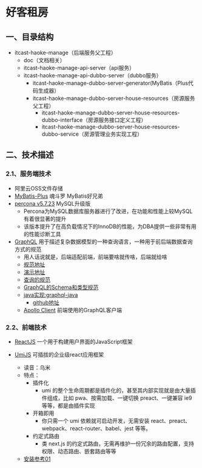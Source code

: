 # 好客租房

## 一、目录结构

* itcast-haoke-manage（后端服务父工程）
  * doc（文档相关）
  * itcast-haoke-manage-api-server（api服务）
  * itcast-haoke-manage-api-dubbo-server（dubbo服务）
    * itcast-haoke-manage-dubbo-server-generator(MyBatis（Plus代码生成器）
    * itcast-haoke-manage-dubbo-server-house-resources（房源服务父工程）
      * itcast-haoke-manage-dubbo-server-house-resources-dubbo-interface（房源服务接口定义工程）
      * itcast-haoke-manage-dubbo-server-house-resources-dubbo-service（房源管理业务实现工程）



## 二、技术描述

### 2.1、服务端技术

* 阿里云OSS文件存储
* [MyBatis-Plus](https://baomidou.com/) 魂斗罗 MyBatis好兄弟
* [percona v5.7.23](https://www.percona.com/software/mysql-database) MySQL升级版
  * Percona为MySQL数据库服务器进行了改进，在功能和性能上较MySQL有着很显著的提升
  * 该版本提升了在高负载情况下的InnoDB的性能，为DBA提供一些非常有用的性能诊断工具
* [GraphQL](https://graphql.cn/) 用于描述复杂数据模型的一种查询语言，一种用于前后端数据查询方式的规范
  * 用人话说就是，后端适配前端，前端要啥就传啥，后端就给啥
  * [规范地址](https://spec.graphql.cn/)
  * [演示地址](http://graphql.cn/learn/schema/#type-system)
  * [查询的规范](https://graphql.cn/learn/queries/)
  * [GraphQL的Schema和类型规范](https://graphql.cn/learn/schema/)
  * [java实现:graphql-java](https://www.graphql-java.com/)
    * [github地址](https://github.com/graphql-java/graphql-java)
  * [Apollo Client](https://www.apollographql.com/docs/react/get-started/) 前端使用的GraphQL客户端

### 2.2、前端技术

* [ReactJS](https://reactjs.org/) 一个用于构建用户界面的JavaScript框架

* [UmiJS](https://umijs.org/zh/) 可插拔的企业级react应用框架
  * 读音：乌米 
  * 特点：
    * 插件化
      * umi 的整个生命周期都是插件化的，甚至其内部实现就是由大量插件组成，比如 pwa、按需加载、一键切换 preact、一键兼容 ie9 等等，都是由插件实现
    * 开箱即用
      * 你只需一个 umi 依赖就可启动开发，无需安装 react、preact、webpack、react-router、babel、jest 等等。
    * 约定式路由
      * 类 next.js 的约定式路由，无需再维护一份冗余的路由配置，支持权限、动态路由、嵌套路由等等
  * [安装参考01](https://note.youdao.com/s/ChmmULc)
